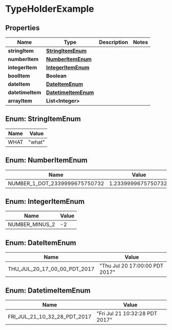 
# TypeHolderExample

## Properties
Name | Type | Description | Notes
------------ | ------------- | ------------- | -------------
**stringItem** | [**StringItemEnum**](#StringItemEnum) |  | 
**numberItem** | [**NumberItemEnum**](#NumberItemEnum) |  | 
**integerItem** | [**IntegerItemEnum**](#IntegerItemEnum) |  | 
**boolItem** | **Boolean** |  | 
**dateItem** | [**DateItemEnum**](#DateItemEnum) |  | 
**datetimeItem** | [**DatetimeItemEnum**](#DatetimeItemEnum) |  | 
**arrayItem** | **List&lt;Integer&gt;** |  | 


<a name="StringItemEnum"></a>
## Enum: StringItemEnum
Name | Value
---- | -----
WHAT | &quot;what&quot;


<a name="NumberItemEnum"></a>
## Enum: NumberItemEnum
Name | Value
---- | -----
NUMBER_1_DOT_2339999675750732 | 1.2339999675750732f


<a name="IntegerItemEnum"></a>
## Enum: IntegerItemEnum
Name | Value
---- | -----
NUMBER_MINUS_2 | -2


<a name="DateItemEnum"></a>
## Enum: DateItemEnum
Name | Value
---- | -----
THU_JUL_20_17_00_00_PDT_2017 | &quot;Thu Jul 20 17:00:00 PDT 2017&quot;


<a name="DatetimeItemEnum"></a>
## Enum: DatetimeItemEnum
Name | Value
---- | -----
FRI_JUL_21_10_32_28_PDT_2017 | &quot;Fri Jul 21 10:32:28 PDT 2017&quot;



